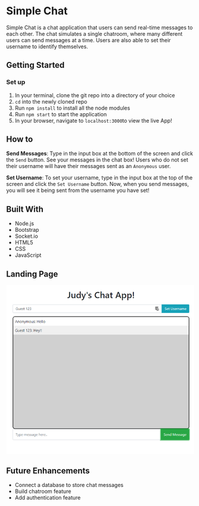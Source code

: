 # Simple Chat

Simple Chat is a chat application that users can send real-time messages to each other. The chat simulates a single chatroom, where many different users can send messages at a time. Users are also able to set their username to identify themselves.

## Getting Started

### Set up
1. In your terminal, clone the git repo into a directory of your choice
2. `cd` into the newly cloned repo
3. Run `npm install` to install all the node modules
4. Run `npm start` to start the application
5. In your browser, navigate to `localhost:3000`to view the live App!

## How to
**Send Messages**: Type in the input box at the bottom of the screen and click the `Send` button. See your messages in the chat box! Users who do not set their username will have their messages sent as an `Anonymous` user.

**Set Username**: To set your username, type in the input box at the top of the screen and click the `Set Username` button. Now, when you send messages, you will see it being sent from the username you have set!

## Built With

- Node.js
- Bootstrap
- Socket.io
- HTML5
- CSS
- JavaScript

## Landing Page
![landingPg.png](https://raw.githubusercontent.com/judypatoodie/simpleChat/master/img/landingPg.png)

## Future Enhancements

- Connect a database to store chat messages
- Build chatroom feature
- Add authentication feature

